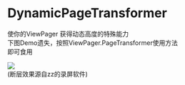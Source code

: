 # DynamicPageTransformer
使你的ViewPager 获得动态高度的特殊能力  
下图Demo遗失，按照ViewPager.PageTransformer使用方法  
即可食用

![](https://github.com/ShaunRain/DynamicPageTransformer/raw/master/Record/demo.gif)   
(断层效果源自zz的录屏软件)
